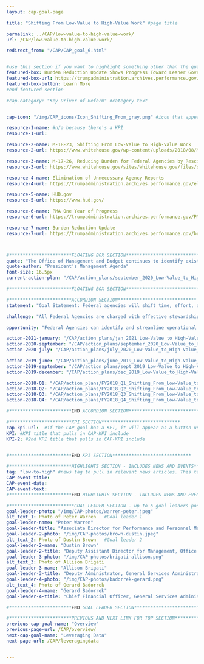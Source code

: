 ```yaml
---
layout: cap-goal-page

title: "Shifting From Low-Value to High-Value Work" #page title

permalink: ../CAP/low-value-to-high-value-work/
url: /CAP/low-value-to-high-value-work/

redirect_from: "/CAP/CAP_goal_6.html"


#use this section if you want to highlight something other than the quarterly action plan
featured-box: Burden Reduction Update Shows Progress Toward Leaner Government
featured-box-url: https://trumpadministration.archives.performance.gov/burden-reduction/
featured-box-button: Learn More
#end featured section

#cap-category: "Key Driver of Reform" #category text


cap-icon: "/img/CAP_icons/Icon_Shifting_From_gray.png" #icon that appears next to title

resource-1-name: #n/a because there's a KPI
resource-1-url:

resource-2-name: M-18-23, Shifting From Low-Value to High-Value Work
resource-2-url: https://www.whitehouse.gov/wp-content/uploads/2018/08/M-18-23.pdf

resource-3-name: M-17-26, Reducing Burden for Federal Agencies by Rescinding and Modifying OMB Memoranda
resource-3-url: https://www.whitehouse.gov/sites/whitehouse.gov/files/omb/memoranda/2017/M-17-26.pdf

resource-4-name: Elimination of Unnecessary Agency Reports
resource-4-url: https://trumpadministration.archives.performance.gov/elimination/elimination_of_unnecessary_agency_reports.html

resource-5-name: HUD.gov
resource-5-url: https://www.hud.gov/

resource-6-name: PMA One Year of Progress
resource-6-url: https://trumpadministration.archives.performance.gov/PMA/PMA-One-Year-of-Progress.pdf

resource-7-name: Burden Reduction Update
resource-7-url: https://trumpadministration.archives.performance.gov/burden-reduction/



#***********************FLOATING BOX SECTION*****************************
quote: "The Office of Management and Budget continues to identify existing guidance that should be rescinded or modified, to free agency resources for the pursuit of mission outcomes." #appears in the gray text box
quote-author: "President's Management Agenda"
font-size: 16.5px
current-action-plan: "/CAP/action_plans/september_2020_Low-Value_to_High-Value_Work_UpdatedVersion.pdf"

#***********************FLOATING BOX SECTION*****************************

#***********************ACCORDION SECTION*****************************
statement: "Goal Statement: Federal agencies will shift time, effort, and funding from low to high-value work through the elimination of unnecessary requirements, burden reduction, optimization and streamlining, and workload automation. Based on the 2020 Customer Satisfaction Survey, Federal employees on average spend an estimated 275 hours per year on work they consider low-value. Over the next two years we will work to reduce the government-wide average by 15%, which could reduce the total hours of low value work employees have identified by up to 25 million hours. " #first accordion text

challenge: "All Federal Agencies are charged with effective stewardship of taxpayer funds, a responsibility that requires both critical mission achievement and a continuous focus on improving operational efficiency. Time, energy, and resources spent performing repetitive, manual processes, and adhering to unnecessary and obsolete policies, hinders Agencies’ ability to achieve effective stewardship. Agencies must actively work to eliminate low value, legacy requirements that persist over time despite changes to the challenges they were intended to solve, optimize low value, manual processes that absorb time and resources, and leverage automation to create organizational capacity." #second accordion text

opportunity: "Federal Agencies can identify and streamline operational processes to improve the pursuit of mission outcomes and increase the effectiveness and efficiency of Government. " #third accordion text

action-2021-january: "/CAP/action_plans/jan_2021_Low-Value_to_High-Value_Work.pdf"
action-2020-september: "/CAP/action_plans/september_2020_Low-Value_to_High-Value_Work_UpdatedVersion.pdf"
action-2020-july: "/CAP/action_plans/july_2020_Low-Value_to_High-Value_Work_UpdatedVersion.pdf"

action-2019-june: "/CAP/action_plans/june_2019_Low-Value_to_High-Value_Work_UpdatedVersion.pdf"
action-2019-september: "/CAP/action_plans/sept_2019_Low-Value_to_High-Value_Work_UpdatedVersion.pdf"
action-2019-december: "/CAP/action_plans/dec_2019_Low-Value_to_High-Value_Work_UpdatedVersion.pdf"

action-2018-Q1: "/CAP/action_plans/FY2018_Q1_Shifting_From_Low-Value_to_High-Value_Work.pdf"
action-2018-Q2: "/CAP/action_plans/FY2018_Q2_Shifting_From_Low-Value_to_High-Value_Work.pdf"
action-2018-Q3: "/CAP/action_plans/FY2018_Q3_Shifting_From_Low-Value_to_High-Value_Work.pdf"
action-2018-Q4: "/CAP/action_plans/FY2018_Q4_Shifting_From_Low-Value_to_High-Value_Work.pdf"

#***********************END ACCORDION SECTION*****************************

#***********************KPI SECTION*****************************
cap-kpi-url:  #if the CAP goal has a KPI, it will appear as a button under the title. The button links to the KPI accordion section
KPI: #KPI title that pulls in CAP-KPI include
KPI-2: #2nd KPI title that pulls in CAP-KPI include


#***********************END KPI SECTION*****************************

#***********************HIGHLIGHTS SECTION - INCLUDES NEWS AND EVENTS*****************************
tag: "low-to-high" #news tag to pull in relevant news articles. This tag needs to be included in the "post" front matter
CAP-event-title:
CAP-event-date:
CAP-event-text:
#***********************END HIGHLIGHTS SECTION - INCLUDES NEWS AND EVENTS*****************************

#************************GOAL LEADER SECTION - up to 6 goal leaders possible by creating up to 6 sections below***************************
goal-leader-photo: "/img/CAP-photos/warren-peter.jpeg"
alt_text_1: Photo of Peter Warren   #Goal leader 1
goal-leader-name: "Peter Warren"
goal-leader-title: "Associate Director for Performance and Personnel Management, Office of Management and Budget"
goal-leader-2-photo: "/img/CAP-photos/brown-dustin.jpeg"
alt_text_2: Photo of Dustin Brown   #Goal leader 2
goal-leader-2-name: "Dustin Brown"
goal-leader-2-title: "Deputy Assistant Director for Management, Office of Management and Budget"
goal-leader-3-photo: "/img/CAP-photos/brigati-allison.png"
alt_text_3: Photo of Allison Brigati
goal-leader-3-name: "Allison Brigati"
goal-leader-3-title: "Deputy Administrator, General Services Administration"
goal-leader-4-photo: "/img/CAP-photos/badorrek-gerard.png"  
alt_text_4: Photo of Gerard Badorrek
goal-leader-4-name: "Gerard Badorrek"
goal-leader-4-title: "Chief Financial Officer, General Services Administration"

#***********************END GOAL LEADER SECTION*****************************8

#***********************PREVIOUS AND NEXT LINK FOR TOP SECTION*****************************8
previous-cap-goal-name: "Overview"
previous-page-url: /CAP/overview/
next-cap-goal-name: "Leveraging Data"
next-page-url: /CAP/leveragingdata


---  
```

